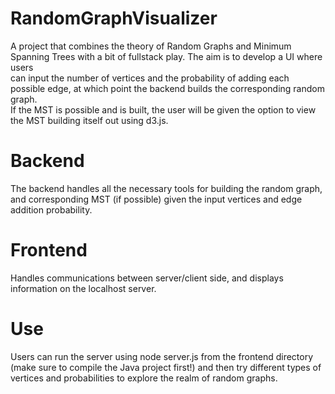 # RandomGraphVisualizer
A project that combines the theory of Random Graphs and Minimum Spanning Trees with a bit of fullstack play. The aim is to develop a UI where users \
can input the number of vertices and the probability of adding each possible edge, at which point the backend builds the corresponding random graph. \
If the MST is possible and is built, the user will be given the option to view the MST building itself out using d3.js.
# Backend
The backend handles all the necessary tools for building the random graph, and corresponding MST (if possible) given the input vertices and edge addition probability.
# Frontend
Handles communications between server/client side, and displays information on the localhost server. 
# Use
Users can run the server using node server.js from the frontend directory (make sure to compile the Java project first!) and then try different types of vertices and probabilities to explore the realm  of random graphs.
